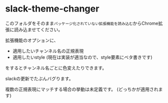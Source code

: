 # slack-theme-changer

このフォルダをそのまま`パッケージ化されていない拡張機能を読み込む`からChrome拡張に読み込ませてください。

拡張機能のオプションに、

 - 適用したいチャンネル名の正規表現
 - 適用したいstyle (現在は実装が適当なので、style要素にベタ書きです)

をするとチャンネル名ごとに色変えたりできます。

slackの更新でたぶんバグります。

複数の正規表現にマッチする場合の挙動は未定義です。
(どっちかが適用されます)
